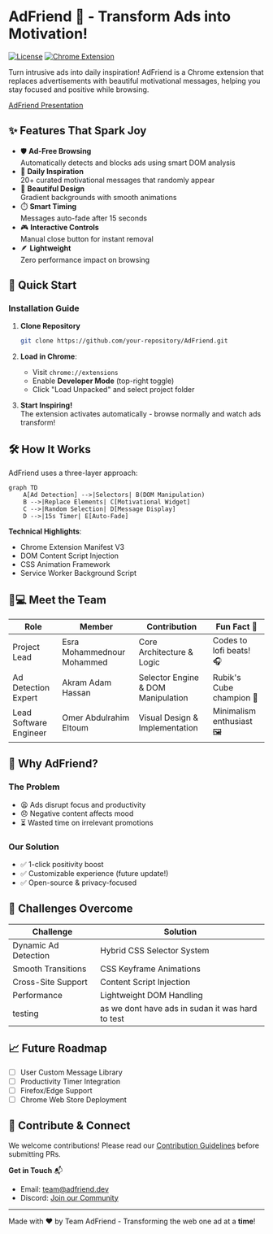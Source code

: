 
# AdFriend 🌟 - Transform Ads into Motivation!


[![License](https://img.shields.io/badge/License-MIT-green.svg)](https://opensource.org/licenses/MIT)
[![Chrome Extension](https://img.shields.io/badge/Chrome-Extension-yellow)](https://chrome.google.com/webstore)

Turn intrusive ads into daily inspiration! AdFriend is a Chrome extension that replaces advertisements with beautiful motivational messages, helping you stay focused and positive while browsing.

[AdFriend Presentation](https://gamma.app/docs/AdFriend-Motivate-Your-Browse-g9xqbfss2q8nsn4)

## ✨ Features That Spark Joy

- 🛡️ **Ad-Free Browsing**  
  Automatically detects and blocks ads using smart DOM analysis
- 💌 **Daily Inspiration**  
  20+ curated motivational messages that randomly appear
- 🎨 **Beautiful Design**  
  Gradient backgrounds with smooth animations
- ⏱️ **Smart Timing**  
  Messages auto-fade after 15 seconds
- 🎮 **Interactive Controls**  
  Manual close button for instant removal
- 🪶 **Lightweight**  
  Zero performance impact on browsing

## 🚀 Quick Start

### Installation Guide

1. **Clone Repository**  
   ```bash
   git clone https://github.com/your-repository/AdFriend.git
   ```

2. **Load in Chrome**:
   - Visit `chrome://extensions`
   - Enable **Developer Mode** (top-right toggle)
   - Click "Load Unpacked" and select project folder

3. **Start Inspiring!**  
   The extension activates automatically - browse normally and watch ads transform!

## 🛠️ How It Works

AdFriend uses a three-layer approach:

```mermaid
graph TD
    A[Ad Detection] -->|Selectors| B(DOM Manipulation)
    B -->|Replace Elements| C[Motivational Widget]
    C -->|Random Selection| D[Message Display]
    D -->|15s Timer| E[Auto-Fade]
```

**Technical Highlights**:
- Chrome Extension Manifest V3
- DOM Content Script Injection
- CSS Animation Framework
- Service Worker Background Script

## 👩💻 Meet the Team

| Role                | Member                      | Contribution                          | Fun Fact 🎉                          |
|----------------------|-----------------------------|---------------------------------------|--------------------------------------|
| Project Lead         | Esra Mohammednour Mohammed  | Core Architecture & Logic             | Codes to lofi beats! 🎧             |
| Ad Detection Expert  | Akram Adam Hassan           | Selector Engine & DOM Manipulation    | Rubik's Cube champion 🎯            |
| Lead Software Engineer | Omer Abdulrahim Eltoum      | Visual Design & Implementation        | Minimalism enthusiast 🖼️            |

## 🌟 Why AdFriend?

### The Problem
- 😫 Ads disrupt focus and productivity
- 😞 Negative content affects mood
- ⏳ Wasted time on irrelevant promotions

### Our Solution
- ✅ 1-click positivity boost
- ✅ Customizable experience (future update!)
- ✅ Open-source & privacy-focused

## 🧩 Challenges Overcome

| Challenge            | Solution                    |
|----------------------|-----------------------------|
| Dynamic Ad Detection | Hybrid CSS Selector System  |
| Smooth Transitions   | CSS Keyframe Animations     |
| Cross-Site Support   | Content Script Injection   |
| Performance          | Lightweight DOM Handling    |
| testing          | as we dont have ads in sudan it was hard to test     |

## 📈 Future Roadmap

- [ ] User Custom Message Library
- [ ] Productivity Timer Integration
- [ ] Firefox/Edge Support
- [ ] Chrome Web Store Deployment

## 🤝 Contribute & Connect

We welcome contributions! Please read our [Contribution Guidelines](CONTRIBUTING.md) before submitting PRs.

**Get in Touch** 📬  
- Email: [team@adfriend.dev](mailto:esraa2023112@gmail.com)
- Discord: [Join our Community](https://discord.gg/your-link)

---

Made with ❤️ by Team AdFriend - Transforming the web one ad at a **time**!
